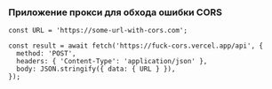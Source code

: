 ### Приложение прокси для обхода ошибки CORS

    const URL = 'https://some-url-with-cors.com';
    
    const result = await fetch('https://fuck-cors.vercel.app/api', {
      method: 'POST',
      headers: { 'Content-Type': 'application/json' },
      body: JSON.stringify({ data: { URL } }),
    });
